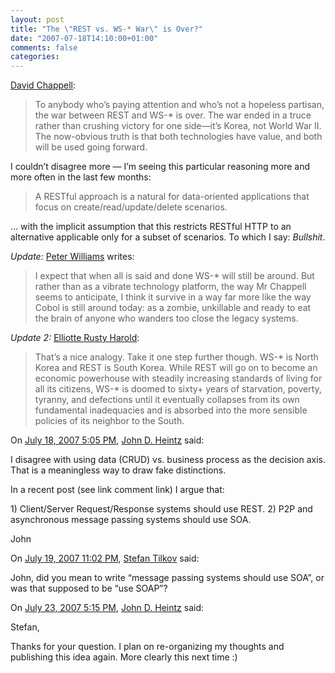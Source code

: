 ```yaml
---
layout: post
title: "The \"REST vs. WS-* War\" is Over?"
date: "2007-07-18T14:10:00+01:00"
comments: false
categories: 
---
```


<p><a href="http://www.davidchappell.com/blog/2007/06/rest-vs-ws-war-is-over-if-you-want-it.html">David Chappell</a>:</p>

<blockquote>
<p>To anybody who&#8217;s paying attention and who&#8217;s not a hopeless partisan, the war between REST and WS-* is over. The war ended in a truce rather than crushing victory for one side&#8212;it&#8217;s Korea, not World War II. The now-obvious truth is that both technologies have value, and both will be used going forward.</p>
</blockquote>

<p>I couldn&#8217;t disagree more &#8212; I&#8217;m seeing this particular reasoning more and more often in the last few months:</p>

<blockquote>
<p>A RESTful approach is a natural for data-oriented applications that focus on create/read/update/delete scenarios. </p>
</blockquote>

<p>&#8230; with the implicit assumption that this restricts RESTful HTTP to an alternative applicable only for a subset of scenarios. To which I say: <em>Bullshit</em>.</p>

<p><em>Update:</em> <a href="http://pezra.barelyenough.org/blog/2007/07/rest-vs-ws-war/">Peter Williams</a> writes:</p>

<blockquote>
<p>I expect that when all is said and done WS-* will still be around. But rather than as a vibrate technology platform, the way Mr Chappell seems to anticipate, I think it survive in a way far more like the way Cobol is still around today: as a zombie, unkillable and ready to eat the brain of anyone who wanders too close the legacy systems.</p>
</blockquote>

<p><em>Update 2:</em> <a href="http://cafe.elharo.com/xml/north-and-south/">Elliotte Rusty Harold</a>:</p>

<blockquote>
<p>That&#8217;s a nice analogy. Take it one step further though. WS-* is North Korea and REST is South Korea. While REST will go on to become an economic powerhouse with steadily increasing standards of living for all its citizens, WS-* is doomed to sixty+ years of starvation, poverty, tyranny, and defections until it eventually collapses from its own fundamental inadequacies and is absorbed into the more sensible policies of its neighbor to the South.</p>
</blockquote>

<section class="comments">



<div class="comment" id="comment-1380">
On <a href="#comment-1380" title="Permalink to this comment">July 18, 2007  5:05 PM</a>, <a href="http://johnheintz.blogspot.com/2007/07/rest-vs-sort-of-soap-how-to-choose.html" title="http://johnheintz.blogspot.com/2007/07/rest-vs-sort-of-soap-how-to-choose.html" rel="nofollow">John D. Heintz</a>
said:
<p>I disagree with using data (CRUD) vs. business process as the decision axis. That is a meaningless way to draw fake distinctions.</p>

<p>In a recent post (see link comment link) I argue that:</p>

<p>1) Client/Server Request/Response systems should use REST.
2) P2P and asynchronous message passing systems should use SOA.</p>

<p>John</p>


<div class="comment" id="comment-1381">
On <a href="#comment-1381" title="Permalink to this comment">July 19, 2007 11:02 PM</a>, <a href="/en/staff/st/">Stefan Tilkov</a>
said:
<p>John, did you mean to write &#8220;message passing systems should use SOA&#8221;, or was that supposed to be &#8220;use SOAP&#8221;?</p>


<div class="comment" id="comment-1382">
On <a href="#comment-1382" title="Permalink to this comment">July 23, 2007  5:15 PM</a>, <a href="http://johnheintz.blogspot.com/" title="http://johnheintz.blogspot.com/" rel="nofollow">John D. Heintz</a>
said:
<p>Stefan,</p>

<p>Thanks for your question. I plan on re-organizing my thoughts and publishing this idea again. More clearly this next time :)</p>


</section>

